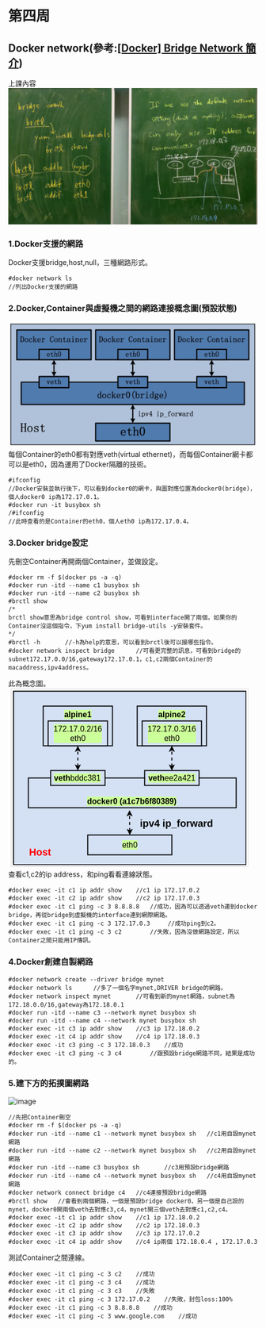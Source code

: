 # 第四周
## Docker network(參考:[[Docker] Bridge Network 簡介](https://godleon.github.io/blog/Docker/docker-network-bridge/))
上課內容
![image](https://github.com/LarrySu508/Dockernote/blob/master/week4/IMG_20191008_191706.jpg)
### 1.Docker支援的網路
Docker支援bridge,host,null，三種網路形式。
```
#docker network ls
//列出Docker支援的網路
```
### 2.Docker,Container與虛擬機之間的網路連接概念圖(預設狀態)
![image](https://github.com/LarrySu508/Dockernote/blob/master/week4/a.png)
每個Container的eth0都有對應veth(virtual ethernet)，而每個Container網卡都可以是eth0，因為運用了Docker隔離的技術。
```
#ifconfig
//Docker安裝並執行後下，可以看到docker0的網卡，與圖對應位置為docker0(bridge)，個人docker0 ip為172.17.0.1。
#docker run -it busybox sh
/#ifconfig
//此時查看的是Container的eth0，個人eth0 ip為172.17.0.4。
```
### 3.Docker bridge設定
先刪空Container再開兩個Container，並做設定。
```
#docker rm -f $(docker ps -a -q) 
#docker run -itd --name c1 busybox sh
#docker run -itd --name c2 busybox sh
#brctl show
/*
brctl show意思為bridge control show，可看到interface開了兩個，如果你的Container沒這個指令，下yum install bridge-utils -y安裝套件。
*/
#brctl -h       //-h為help的意思，可以看到brctl後可以接哪些指令。
#docker network inspect bridge      //可看更完整的訊息，可看到bridge的subnet172.17.0.0/16,gateway172.17.0.1，c1,c2兩個Container的macaddress,ipv4address。
```
此為概念圖。
![image](https://github.com/LarrySu508/Dockernote/blob/master/week4/b.png)
查看c1,c2的ip address，和ping看看連線狀態。
```
#docker exec -it c1 ip addr show    //c1 ip 172.17.0.2
#docker exec -it c2 ip addr show    //c2 ip 172.17.0.3
#docker exec -it c1 ping -c 3 8.8.8.8   //成功，因為可以透過veth連到docker bridge，再從bridge到虛擬機的interface連到網際網路。
#docker exec -it c1 ping -c 3 172.17.0.3     //成功ping到c2。
#docker exec -it c1 ping -c 3 c2        //失敗，因為沒做網路設定，所以Container之間只能用IP傳訊。
```
### 4.Docker創建自製網路
```
#docker network create --driver bridge mynet
#docker network ls      //多了一個名字mynet,DRIVER bridge的網路。
#docker network inspect mynet       //可看到新的mynet網路，subnet為172.18.0.0/16,gateway為172.18.0.1
#docker run -itd --name c3 --network mynet busybox sh
#docker run -itd --name c4 --network mynet busybox sh
#docker exec -it c3 ip addr show    //c3 ip 172.18.0.2
#docker exec -it c4 ip addr show    //c4 ip 172.18.0.3
#docker exec -it c3 ping -c 3 172.18.0.3    //成功
#docker exec -it c3 ping -c 3 c4        //跟預設bridge網路不同，結果是成功的。
```
### 5.建下方的拓撲圖網路
![image](https://github.com/LarrySu508/Dockernote/blob/master/week4/c.jpg)
```
//先把Container刪空
#docker rm -f $(docker ps -a -q) 
#docker run -itd --name c1 --network mynet busybox sh   //c1用自設mynet網路
#docker run -itd --name c2 --network mynet busybox sh   //c2用自設mynet網路
#docker run -itd --name c3 busybox sh       //c3用預設bridge網路
#docker run -itd --name c4 --network mynet busybox sh   //c4用自設mynet網路
#docker network connect bridge c4   //c4連接預設bridge網路
#brctl show   //會看到兩個網路，一個是預設bridge docker0，另一個是自己設的mynet，docker0開兩個veth去對應c3,c4，mynet開三個veth去對應c1,c2,c4。
#docker exec -it c1 ip addr show    //c1 ip 172.18.0.2
#docker exec -it c2 ip addr show    //c2 ip 172.18.0.3
#docker exec -it c3 ip addr show    //c3 ip 172.17.0.2
#docker exec -it c4 ip addr show    //c4 ip兩個 172.18.0.4 , 172.17.0.3
```
測試Container之間連線。
```
#docker exec -it c1 ping -c 3 c2    //成功
#docker exec -it c1 ping -c 3 c4    //成功
#docker exec -it c1 ping -c 3 c3    //失敗
#docker exec -it c1 ping -c 3 172.17.0.2    //失敗，封包loss:100%
#docker exec -it c1 ping -c 3 8.8.8.8    //成功
#docker exec -it c1 ping -c 3 www.google.com    //成功
```